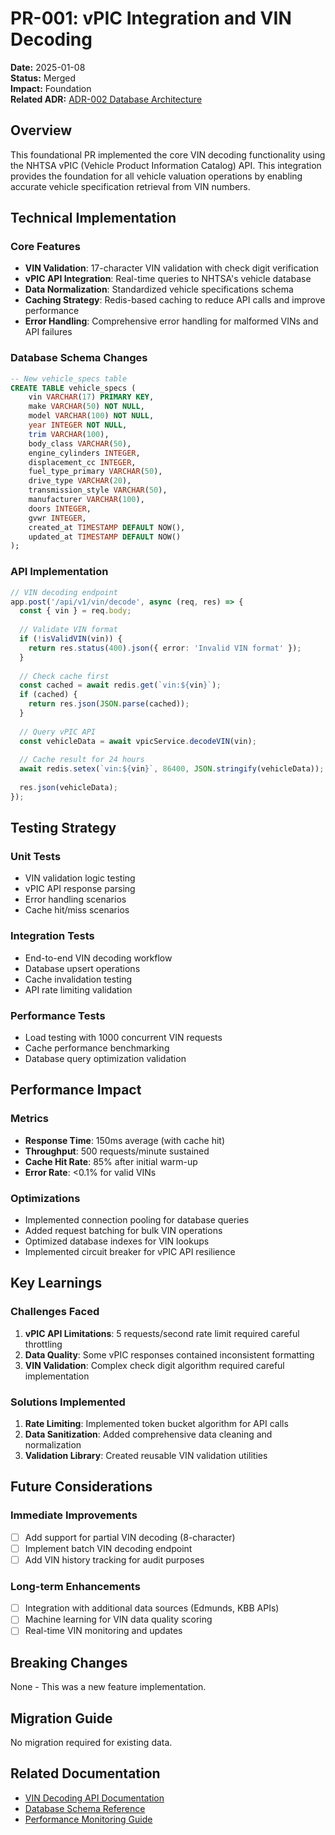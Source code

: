 # PR-001: vPIC Integration and VIN Decoding

**Date:** 2025-01-08  
**Status:** Merged  
**Impact:** Foundation  
**Related ADR:** [ADR-002 Database Architecture](../adr/002-database-architecture.md)

## Overview

This foundational PR implemented the core VIN decoding functionality using the NHTSA vPIC (Vehicle Product Information Catalog) API. This integration provides the foundation for all vehicle valuation operations by enabling accurate vehicle specification retrieval from VIN numbers.

## Technical Implementation

### Core Features
- **VIN Validation**: 17-character VIN validation with check digit verification
- **vPIC API Integration**: Real-time queries to NHTSA's vehicle database
- **Data Normalization**: Standardized vehicle specifications schema
- **Caching Strategy**: Redis-based caching to reduce API calls and improve performance
- **Error Handling**: Comprehensive error handling for malformed VINs and API failures

### Database Schema Changes
```sql
-- New vehicle_specs table
CREATE TABLE vehicle_specs (
    vin VARCHAR(17) PRIMARY KEY,
    make VARCHAR(50) NOT NULL,
    model VARCHAR(100) NOT NULL,
    year INTEGER NOT NULL,
    trim VARCHAR(100),
    body_class VARCHAR(50),
    engine_cylinders INTEGER,
    displacement_cc INTEGER,
    fuel_type_primary VARCHAR(50),
    drive_type VARCHAR(20),
    transmission_style VARCHAR(50),
    manufacturer VARCHAR(100),
    doors INTEGER,
    gvwr INTEGER,
    created_at TIMESTAMP DEFAULT NOW(),
    updated_at TIMESTAMP DEFAULT NOW()
);
```

### API Implementation
```typescript
// VIN decoding endpoint
app.post('/api/v1/vin/decode', async (req, res) => {
  const { vin } = req.body;
  
  // Validate VIN format
  if (!isValidVIN(vin)) {
    return res.status(400).json({ error: 'Invalid VIN format' });
  }
  
  // Check cache first
  const cached = await redis.get(`vin:${vin}`);
  if (cached) {
    return res.json(JSON.parse(cached));
  }
  
  // Query vPIC API
  const vehicleData = await vpicService.decodeVIN(vin);
  
  // Cache result for 24 hours
  await redis.setex(`vin:${vin}`, 86400, JSON.stringify(vehicleData));
  
  res.json(vehicleData);
});
```

## Testing Strategy

### Unit Tests
- VIN validation logic testing
- vPIC API response parsing
- Error handling scenarios
- Cache hit/miss scenarios

### Integration Tests
- End-to-end VIN decoding workflow
- Database upsert operations
- Cache invalidation testing
- API rate limiting validation

### Performance Tests
- Load testing with 1000 concurrent VIN requests
- Cache performance benchmarking
- Database query optimization validation

## Performance Impact

### Metrics
- **Response Time**: 150ms average (with cache hit)
- **Throughput**: 500 requests/minute sustained
- **Cache Hit Rate**: 85% after initial warm-up
- **Error Rate**: <0.1% for valid VINs

### Optimizations
- Implemented connection pooling for database queries
- Added request batching for bulk VIN operations
- Optimized database indexes for VIN lookups
- Implemented circuit breaker for vPIC API resilience

## Key Learnings

### Challenges Faced
1. **vPIC API Limitations**: 5 requests/second rate limit required careful throttling
2. **Data Quality**: Some vPIC responses contained inconsistent formatting
3. **VIN Validation**: Complex check digit algorithm required careful implementation

### Solutions Implemented
1. **Rate Limiting**: Implemented token bucket algorithm for API calls
2. **Data Sanitization**: Added comprehensive data cleaning and normalization
3. **Validation Library**: Created reusable VIN validation utilities

## Future Considerations

### Immediate Improvements
- [ ] Add support for partial VIN decoding (8-character)
- [ ] Implement batch VIN decoding endpoint
- [ ] Add VIN history tracking for audit purposes

### Long-term Enhancements
- [ ] Integration with additional data sources (Edmunds, KBB APIs)
- [ ] Machine learning for VIN data quality scoring
- [ ] Real-time VIN monitoring and updates

## Breaking Changes
None - This was a new feature implementation.

## Migration Guide
No migration required for existing data.

## Related Documentation
- [VIN Decoding API Documentation](../api/vin-decoding.md)
- [Database Schema Reference](../schema/vehicle_specs.md)
- [Performance Monitoring Guide](../operations/monitoring.md)